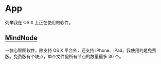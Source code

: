 App
===

列举我在 OS X 上正在使用的软件。

[MindNode](https://mindnode.com/)
---------------------------------

一款心智图软件，除支持 OS X 平台外，还支持 iPhone、iPad。我使用的是免费版。免费版有个缺点，单个文件里所有节点的数量最多 30 个。

